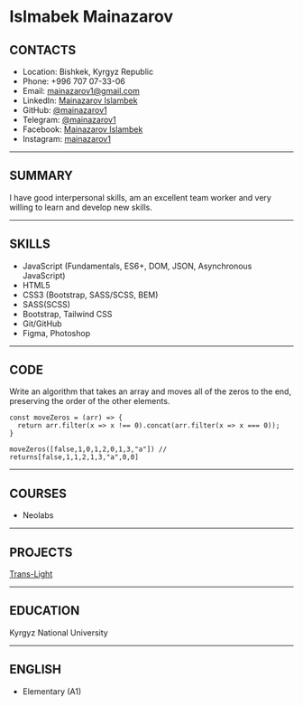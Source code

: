 # Islmabek Mainazarov

## CONTACTS
- Location: Bishkek, Kyrgyz Republic
- Phone: +996 707 07-33-06
- Email: mainazarov1@gmail.com
- LinkedIn: [Mainazarov Islambek](https://www.linkedin.com/in/mainazarov1/)
- GitHub: [@mainazarov1](https://github.com/mainazarov1)
- Telegram: [@mainazarov1](https://t.me/mainazarov1)
- Facebook: [Mainazarov Islambek](https://www.facebook.com/mainazarov1)
- Instagram: [mainazarov1](https://www.instagram.com/mainazarov1/?hl=ru)

----
## SUMMARY
I have good interpersonal skills, am an excellent team worker and very willing to learn and develop new skills.

----
## SKILLS
- JavaScript (Fundamentals, ES6+, DOM, JSON, Asynchronous JavaScript)
- HTML5
- CSS3 (Bootstrap, SASS/SCSS, BEM)
- SASS(SCSS)
- Bootstrap, Tailwind CSS
- Git/GitHub
- Figma, Photoshop

----
## CODE
Write an algorithm that takes an array and moves all of the zeros to the end, preserving the order of the other elements.

```
const moveZeros = (arr) => {
  return arr.filter(x => x !== 0).concat(arr.filter(x => x === 0));
}
```
```
moveZeros([false,1,0,1,2,0,1,3,"a"]) // returns[false,1,1,2,1,3,"a",0,0]
```

----
## COURSES
- Neolabs

----
## PROJECTS
[Trans-Light](mainazarov1.github.io/trans-light/)

----
## EDUCATION
Kyrgyz National University

----
## ENGLISH
- Elementary (A1)